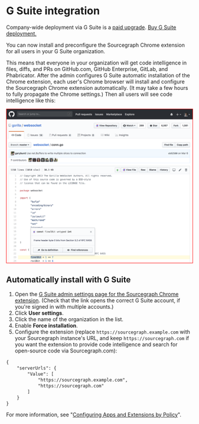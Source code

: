 # G Suite integration

<div class="alert alert-info">

Company-wide deployment via G Suite is a [paid upgrade](/pricing). [Buy G Suite deployment.](/contact/sales)

</div>

You can now install and preconfigure the Sourcegraph Chrome extension for all users in your G Suite organization.

This means that everyone in your organization will get code intelligence in
files, diffs, and PRs on GitHub.com, GitHub Enterprise, GitLab, and Phabricator. After
the admin configures G Suite automatic installation of the Chrome extension,
each user's Chrome browser will install and configure the Sourcegraph Chrome
extension automatically. (It may take a few hours to fully propagate the Chrome
settings.) Then all users will see code intelligence like this:

<img src="./images/GitHubGSuiteDemo.png" style="border: 1px solid red"/>

## Automatically install with G Suite

1.  Open the [G Suite admin settings page for the Sourcegraph Chrome extension](https://admin.google.com/AdminHome#ChromeAppDetails:appId=dgjhfomjieaadpoljlnidmbgkdffpack&appType=CHROME&flyout=reg). (Check that the link opens the correct G Suite account, if you're signed in with multiple accounts.)
2.  Click **User settings**.
3.  Click the name of the organization in the list.
4.  Enable **Force installation**.
5.  Configure the extension (replace `https://sourcegraph.example.com` with your Sourcegraph instance's URL, and keep `https://sourcegraph.com` if you want the extension to provide code intelligence and search for open-source code via Sourcegraph.com):

```
{
    "serverUrls": {
        "Value": [
            "https://sourcegraph.example.com",
            "https://sourcegraph.com"
        ]
    }
}
```

For more information, see "[Configuring Apps and Extensions by Policy](http://www.chromium.org/administrators/configuring-policy-for-extensions)".
